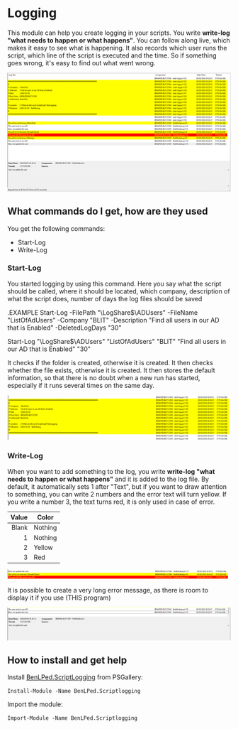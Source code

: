 # Logging

This module can help you create logging in your scripts. You write **write-log "what needs to happen or what happens"**. You can follow along live, which makes it easy to see what is happening. It also records which user runs the script, which line of the script is executed and the time. So if something goes wrong, it's easy to find out what went wrong.

![Complet view of Logfil](Images//fullPic.png?raw=true)



## What commands do I get, how are they used

You get the following commands:
- Start-Log
- Write-Log

### Start-Log

You started logging by using this command. Here you say what the script should be called, where it should be located, which company, description of what the script does, number of days the log files should be saved

.EXAMPLE
Start-Log -FilePath "\\LogShare$\ADUsers" -FileName "ListOfAdUsers" -Company "BLIT" -Description "Find all users in our AD that is Enabled" -DeletedLogDays "30"

Start-Log "\\LogShare$\ADUsers" "ListOfAdUsers" "BLIT" "Find all users in our AD that is Enabled" "30"

It checks if the folder is created, otherwise it is created. It then checks whether the file exists, otherwise it is created.
It then stores the default information, so that there is no doubt when a new run has started, especially if it runs several times on the same day.


![alt text](Images/Start-Log.png?raw=true)

### Write-Log

When you want to add something to the log, you write **write-log "what needs to happen or what happens"** and it is added to the log file. By default, it automatically sets 1 after "Text", but if you want to draw attention to something, you can write 2 numbers and the error text will turn yellow. If you write a number 3, the text turns red, it is only used in case of error.


| Value | Color     |
|------:|-----------|
|  Blank| Nothing   |
|      1| Nothing   |
|      2| Yellow    |
|      3| Red       |

![alt text](Images/LineColor.png?raw=true)


It is possible to create a very long error message, as there is room to display it if you use (THIS program)

![alt text](Images/Description.png?raw=true)



## How to install and get help

Install [BenLPed.ScriptLogging](https://www.powershellgallery.com/packages/BenLPed.Scriptlogging) from PSGallery:

    Install-Module -Name BenLPed.Scriptlogging

Import the module:

    Import-Module -Name BenLPed.Scriptlogging

